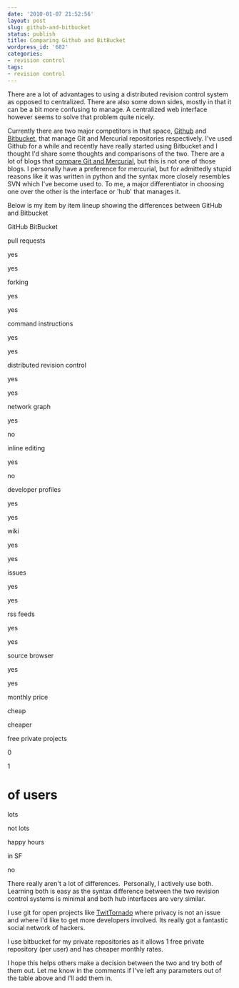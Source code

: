 ```yaml
---
date: '2010-01-07 21:52:56'
layout: post
slug: github-and-bitbucket
status: publish
title: Comparing Github and BitBucket
wordpress_id: '682'
categories:
- revision control
tags:
- revision control
---
```


There are a lot of advantages to using a distributed revision control system as opposed to centralized.  There are also some down sides, mostly in that it can be a bit more confusing to manage.  A centralized web interface however seems to solve that problem quite nicely.

Currently there are two major competitors in that space, [Github](http://github.com) and [Bitbucket](http://bitbucket.org/), that manage Git and Mercurial repositories respectively.  I've used Github for a while and recently have really started using Bitbucket and I thought I'd share some thoughts and comparisons of the two.  There are a lot of blogs that [compare Git and Mercurial](http://importantshock.wordpress.com/2008/08/07/git-vs-mercurial/), but this is not one of those blogs.  I personally have a preference for mercurial, but for admittedly stupid reasons like it was written in python and the syntax more closely resembles SVN which I've become used to.  To me, a major differentiator in choosing one over the other is the interface or 'hub' that manages it.

Below is my item by item lineup showing the differences between GitHub and Bitbucket








GitHub
BitBucket





pull requests


yes


yes






forking


yes


yes






command instructions


yes


yes






distributed revision control


yes


yes






network graph


yes


no






inline editing


yes


no






developer profiles


yes


yes






wiki


yes


yes






issues


yes


yes






rss feeds


yes


yes






source browser


yes


yes






monthly price


cheap


cheaper






free private projects


0


1






# of users


lots


not lots






happy hours


in SF


no




There really aren't a lot of differences.  Personally, I actively use both.  Learning both is easy as the syntax difference between the two revision control systems is minimal and both hub interfaces are very similar.

I use git for open projects like [TwitTornado](http://github.com/godavemon/TwitTornado) where privacy is not an issue and where I'd like to get more developers involved. Its really got a fantastic social network of hackers.

I use bitbucket for my private repositories as it allows 1 free private repository (per user) and has cheaper monthly rates.

I hope this helps others make a decision between the two and try both of them out.  Let me know in the comments if I've left any parameters out of the table above and I'll add them in.
